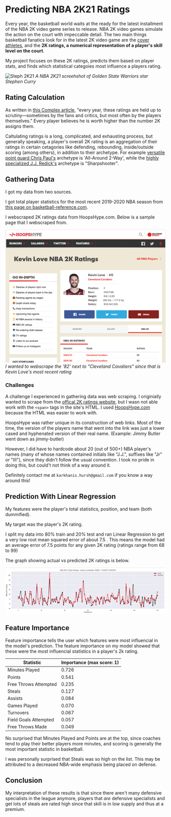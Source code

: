 # Predicting NBA 2K21 Ratings

Every year, the basketball world waits at the ready for the latest installment of the NBA 2K video game series to release. NBA 2K video games simulate the action on the court with impeccable detail. The two main things basketball fanatics look for in the latest 2K video game are the [cover athletes](https://www.nba.com/news/nba-2k21-cover-athletes-lillard-zion), and the **2K ratings, a numerical representation of a player's skill level on the court**.

My project focuses on these 2K ratings, predicts them based on player stats, and finds which statistical categoies most influence a players rating.


![Steph 2K21](https://cdn.shortpixel.ai/client/q_glossy,ret_img,w_640,h_358/https://fenixbazaar.com/wp-content/uploads/2020/08/nba-2k21-steph-curry-build-3.jpg)
*A NBA 2K21 screehshot of Golden State Warriors star Stephen Curry*

## Rating Calculation

As written in [this Complex article](https://www.complex.com/sports/2017/10/how-nba-2k-determines-player-rankings), "every year, these ratings are held up to scrutiny—sometimes by the fans and critics, but most often by the players themselves." Every player believes he is worth higher than the number 2K assigns them.

Caltulating ratings is a long, complicated, and exhausting process, but generally speaking, a player's overall 2K rating is an aggregation of their ratings in certain cetagories like defending, rebounding, inside/outside scoring (among others), in addition to their archetype. For example [versatile point guard Chris Paul's](https://www.2kratings.com/chris-paul) archetype is 'All-Around 2-Way', while the [highly specialized J.J. Redick's](https://www.2kratings.com/jj-redick) archetype is "Sharpshooter".

## Gathering Data

I got my data from two sources.

I got total player statistics for the most recent 2019-2020 NBA season from [this page on basketball-reference.com](https://www.basketball-reference.com/leagues/NBA_2020_totals.html).

I webscraped 2K ratings data from HoopsHype.com. Below is a sample page that I webscraped from. 

![Kevin Love HoopsHype 2k Ratings Page](images/k_love_screenshot.png)
*I wanted to webscrape the '82' next to "Cleveland Cavaliers" since that is Kevin Love's most recent rating*

### Challenges

A challenge I experienced in gathering data was web scraping. I originially wanted to scrape from the [offical 2K ratings website](https://www.2kratings.com/), but I wasn not able work with the `<span>` tags in the site's HTML. I used [HoopsHype.com](https://hoopshype.com/) because the HTML was easier to work with. 

HoopsHype was rather unique in its construction of web links. Most of the time, the version of the players name that went into the link was just a lower cased and hyphenated version of their real name. (Example: Jimmy Butler went down as jimmy-butler)

However, I did have to hardcode about 20 (out of 500+) NBA player's names (many of whose names contained initials like "J.J.", suffixes like "Jr" or "III"), since they didn't follow the usual convention. I took no pride in doing this, but could't not think of a way around it. 

Definitely contact me at `karkhanis.hursh@gmail.com` if you know a way around this!


## Prediction With Linear Regression

My features were the player's total statistics, position, and team (both dummified). 

My target was the player's 2K rating. 

I split my data into 80% train and 20% test and ran Linear Regression to get a very low root mean squared error of about 7.5 . This means the model had an average error of 7.5 points for any given 2K rating (ratings range from 68 to 99)

The graph showing actual vs predicted 2K ratings is below.

![results](graphs/results.png)

## Feature Importance

Feature importance tells the user which features were most influencial in the model's prediction. The feature importance on my model showed that these were the most influencial statistics in a player's 2k rating. 

Statistic | Importance (max score: 1)
------------ | -------------
Minutes Played | 0.726
Points | 0.541
Free Throws Attempted | 0.235
Steals | 0.127
Assists | 0.084
Games Played  | 0.070
Turnovers | 0.067
Field Goals Attempted | 0.057
Free Throws Made | 0.049

No surprised that Minutes Played and Points are at the top, since coaches tend to play their better players more minutes, and scoring is generally the most important statistic in basketball. 

I was personally surprised that Steals was so high on the list. This may be attributed to a decreased NBA-wide emphasis being placed on defense. 

## Conclusion

My interpretation of these results is that since there aren't many defensive specialists in the league anymore, players that *are* defensive specialists and get lots of steals are rated high since that skill is in low supply and thus at a premium.










